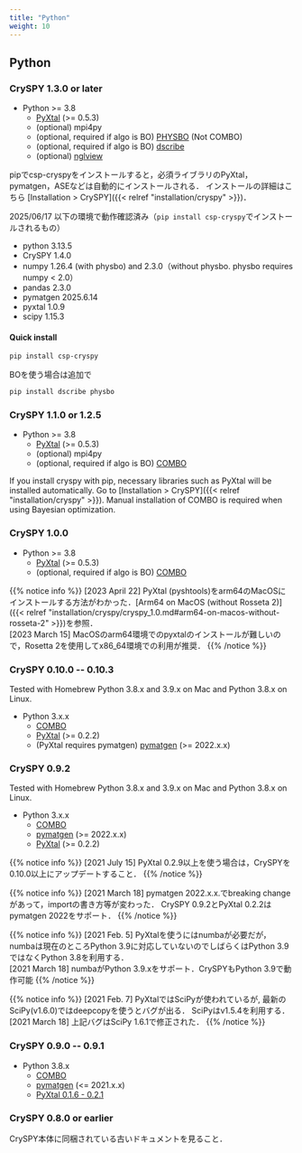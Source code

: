 ```yaml
---
title: "Python"
weight: 10
---
```


## Python
### CrySPY 1.3.0 or later
+ Python >= 3.8
  - [PyXtal](https://github.com/qzhu2017/PyXtal)<i class="fas fa-external-link-alt"></i> (>= 0.5.3)
  - (optional) mpi4py
  - (optional, required if algo is BO) [PHYSBO](https://www.pasums.issp.u-tokyo.ac.jp/physbo/en/about)<i class="fas fa-external-link-alt"></i> (Not COMBO)
  - (optional, required if algo is BO) [dscribe](https://singroup.github.io/dscribe/latest)<i class="fas fa-external-link-alt"></i>
  - (optional) [nglview](https://github.com/nglviewer/nglview)<i class="fas fa-external-link-alt"></i>

pipでcsp-cryspyをインストールすると，必須ライブラリのPyXtal，pymatgen，ASEなどは自動的にインストールされる．
インストールの詳細はこちら [Installation > CrySPY]({{< relref "installation/cryspy" >}})．

2025/06/17 以下の環境で動作確認済み（`pip install csp-cryspy`でインストールされるもの）
- python 3.13.5
- CrySPY 1.4.0
- numpy 1.26.4 (with physbo) and 2.3.0（without physbo. physbo requires numpy < 2.0）
- pandas 2.3.0
- pymatgen 2025.6.14
- pyxtal 1.0.9
- scipy 1.15.3


#### Quick install
``` bash
pip install csp-cryspy
```
BOを使う場合は追加で
``` bash
pip install dscribe physbo
```
### CrySPY 1.1.0 or 1.2.5

+ Python >= 3.8
  - [PyXtal](https://github.com/qzhu2017/PyXtal)<i class="fas fa-external-link-alt"></i> (>= 0.5.3)
  - (optional) mpi4py
  - (optional, required if algo is BO) [COMBO](https://github.com/Tomoki-YAMASHITA/combo3)<i class="fas fa-external-link-alt"></i>

If you install cryspy with pip, necessary libraries such as PyXtal will be installed automatically.
Go to [Installation > CrySPY]({{< relref "installation/cryspy" >}}).
Manual installation of COMBO is required when using Bayesian optimization.

### CrySPY 1.0.0

+ Python >= 3.8
  - [PyXtal](https://github.com/qzhu2017/PyXtal)<i class="fas fa-external-link-alt"></i> (>= 0.5.3)
  - (optional, required if algo is BO) [COMBO](https://github.com/Tomoki-YAMASHITA/combo3)<i class="fas fa-external-link-alt"></i>

{{% notice info %}}
[2023 April 22] PyXtal (pyshtools)をarm64のMacOSにインストールする方法がわかった．[Arm64 on MacOS (without Rosseta 2)]({{< relref "installation/cryspy/cryspy_1.0.md#arm64-on-macos-without-rosseta-2" >}})を参照．  
[2023 March 15]
MacOSのarm64環境でのpyxtalのインストールが難しいので，Rosetta 2を使用してx86_64環境での利用が推奨．
{{% /notice %}}

### CrySPY 0.10.0 -- 0.10.3
Tested with Homebrew Python 3.8.x and 3.9.x on Mac and Python 3.8.x on Linux.

+ Python 3.x.x
  - [COMBO](https://github.com/Tomoki-YAMASHITA/combo3)<i class="fas fa-external-link-alt"></i>
  - [PyXtal](https://github.com/qzhu2017/PyXtal)<i class="fas fa-external-link-alt"></i> (>= 0.2.2)
  - (PyXtal requires pymatgen) [pymatgen](https://pymatgen.org/)<i class="fas fa-external-link-alt"></i> (>= 2022.x.x)

### CrySPY 0.9.2

Tested with Homebrew Python 3.8.x and 3.9.x on Mac and Python 3.8.x on Linux.

+ Python 3.x.x
  - [COMBO](https://github.com/Tomoki-YAMASHITA/combo3)<i class="fas fa-external-link-alt"></i>
  - [pymatgen](https://pymatgen.org/)<i class="fas fa-external-link-alt"></i> (>= 2022.x.x)
  - [PyXtal](https://github.com/qzhu2017/PyXtal)<i class="fas fa-external-link-alt"></i> (>= 0.2.2)

{{% notice info %}}
[2021 July 15]
PyXtal 0.2.9以上を使う場合は，CrySPYを0.10.0以上にアップデートすること．
{{% /notice %}}

{{% notice info %}}
[2021 March 18]
pymatgen 2022.x.x.でbreaking changeがあって，importの書き方等が変わった． CrySPY 0.9.2とPyXtal 0.2.2はpymatgen 2022をサポート．
{{% /notice %}}

{{% notice info %}}
[2021 Feb. 5]
PyXtalを使うにはnumbaが必要だが，numbaは現在のところPython 3.9に対応していないのでしばらくはPython 3.9ではなくPython 3.8を利用する．  
[2021 March 18]
numbaがPython 3.9.xをサポート．CrySPYもPython 3.9で動作可能
{{% /notice %}}

{{% notice info %}}
[2021 Feb. 7]
PyXtalではSciPyが使われているが, 最新のSciPy(v1.6.0)ではdeepcopyを使うとバグが出る．
SciPyはv1.5.4を利用する．  
[2021 March 18] 上記バグはSciPy 1.6.1で修正された．
{{% /notice %}}

### CrySPY 0.9.0 -- 0.9.1

+ Python 3.8.x
  - [COMBO](https://github.com/Tomoki-YAMASHITA/combo3)<i class="fas fa-external-link-alt"></i>
  - [pymatgen](https://pymatgen.org/)<i class="fas fa-external-link-alt"></i> (<= 2021.x.x)
  - [PyXtal 0.1.6 - 0.2.1](https://github.com/qzhu2017/PyXtal)<i class="fas fa-external-link-alt"></i>



### CrySPY 0.8.0 or earlier

CrySPY本体に同梱されている古いドキュメントを見ること．


